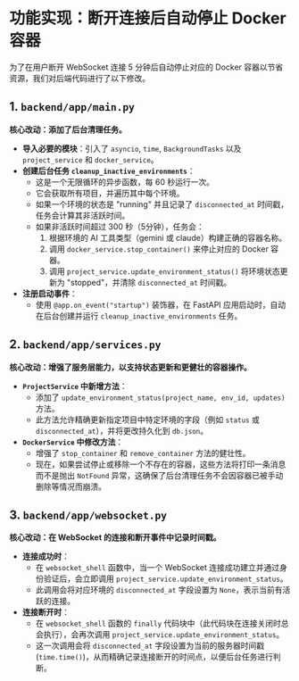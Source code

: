 # 功能实现：断开连接后自动停止 Docker 容器

为了在用户断开 WebSocket 连接 5 分钟后自动停止对应的 Docker 容器以节省资源，我们对后端代码进行了以下修改。

## 1. `backend/app/main.py`

**核心改动：添加了后台清理任务。**

- **导入必要的模块**：引入了 `asyncio`, `time`, `BackgroundTasks` 以及 `project_service` 和 `docker_service`。
- **创建后台任务 `cleanup_inactive_environments`**：
    - 这是一个无限循环的异步函数，每 60 秒运行一次。
    - 它会获取所有项目，并遍历其中每个环境。
    - 如果一个环境的状态是 "running" 并且记录了 `disconnected_at` 时间戳，任务会计算其非活跃时间。
    - 如果非活跃时间超过 300 秒（5分钟），任务会：
        1.  根据环境的 AI 工具类型（gemini 或 claude）构建正确的容器名称。
        2.  调用 `docker_service.stop_container()` 来停止对应的 Docker 容器。
        3.  调用 `project_service.update_environment_status()` 将环境状态更新为 "stopped"，并清除 `disconnected_at` 时间戳。
- **注册启动事件**：
    - 使用 `@app.on_event("startup")` 装饰器，在 FastAPI 应用启动时，自动在后台创建并运行 `cleanup_inactive_environments` 任务。

## 2. `backend/app/services.py`

**核心改动：增强了服务层能力，以支持状态更新和更健壮的容器操作。**

- **`ProjectService` 中新增方法**：
    - 添加了 `update_environment_status(project_name, env_id, updates)` 方法。
    - 此方法允许精确更新指定项目中特定环境的字段（例如 `status` 或 `disconnected_at`），并将更改持久化到 `db.json`。
- **`DockerService` 中修改方法**：
    - 增强了 `stop_container` 和 `remove_container` 方法的健壮性。
    - 现在，如果尝试停止或移除一个不存在的容器，这些方法将打印一条消息而不是抛出 `NotFound` 异常，这确保了后台清理任务不会因容器已被手动删除等情况而崩溃。

## 3. `backend/app/websocket.py`

**核心改动：在 WebSocket 的连接和断开事件中记录时间戳。**

- **连接成功时**：
    - 在 `websocket_shell` 函数中，当一个 WebSocket 连接成功建立并通过身份验证后，会立即调用 `project_service.update_environment_status`。
    - 此调用会将对应环境的 `disconnected_at` 字段设置为 `None`，表示当前有活跃的连接。
- **连接断开时**：
    - 在 `websocket_shell` 函数的 `finally` 代码块中（此代码块在连接关闭时总会执行），会再次调用 `project_service.update_environment_status`。
    - 这一次调用会将 `disconnected_at` 字段设置为当前的服务器时间戳 (`time.time()`)，从而精确记录连接断开的时间点，以便后台任务进行判断。
